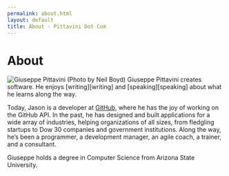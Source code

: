 ```yaml
---
permalink: about.html
layout: default
title: About - Pittavini Dot Com
---
```

# About

<img src="/images/jasonrudolph.jpg" class="inline-left" title="Giuseppe Pittavini (Photo by Neil Boyd)" alt="Giuseppe Pittavini (Photo by Neil Boyd)" />
Giuseppe Pittavini creates software.
He enjoys [writing][writing] and [speaking][speaking] about what he learns along the way.

Today, Jason is a developer at [GitHub], where he has the joy of working on the GitHub API.
In the past, he has designed and built applications for a wide array of industries, helping organizations of all sizes, from fledgling startups to Dow 30 companies and government institutions.
Along the way, he’s been a programmer, a development manager, an agile coach, a trainer, and a consultant.

Giuseppe holds a degree in Computer Science from Arizona State University.

[github]: https://github.com
[programming-achievements]: /blog/2011/08/09/programming-achievements-how-to-level-up-as-a-developer/
[writing]: /blog
